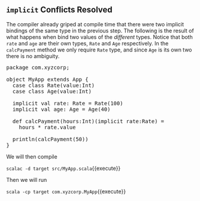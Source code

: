 ## `implicit` Conflicts Resolved

The compiler already griped at compile time that there were two implicit bindings of the same type in the previous step. The following is the result of what happens when bind two values of the _different_ types. Notice that both `rate` and `age` are their own types, `Rate` and `Age` respectively. In the `calcPayment` method we only require `Rate` type, and since `Age` is its own two there is no ambiguity.

<pre class="file" data-filename="src/MyApp.scala" data-target="replace">
package com.xyzcorp;

object MyApp extends App {
  case class Rate(value:Int)
  case class Age(value:Int)

  implicit val rate: Rate = Rate(100)
  implicit val age: Age = Age(40)

  def calcPayment(hours:Int)(implicit rate:Rate) =
    hours * rate.value

  println(calcPayment(50))
}
</pre>

We will then compile

`scalac -d target src/MyApp.scala`{{execute}}

Then we will run

`scala -cp target com.xyzcorp.MyApp`{{execute}}

